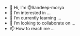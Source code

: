 - 👋 Hi, I’m @Sandeep-morya
- 👀 I’m interested in ...
- 🌱 I’m currently learning ...
- 💞️ I’m looking to collaborate on ...
- 📫 How to reach me ...

<!---
Sandeep-morya/Sandeep-morya is a ✨ special ✨ repository because its `README.md` (this file) appears on your GitHub profile.
You can click the Preview link to take a look at your changes.
--->
